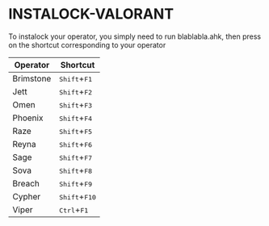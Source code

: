 # INSTALOCK-VALORANT

To instalock your operator, you simply need to run blablabla.ahk, then press on the shortcut corresponding to your operator

Operator | Shortcut
 --- | ---
Brimstone |<kbd>Shift</kbd>+<kbd>F1</kbd>
Jett |<kbd>Shift</kbd>+<kbd>F2</kbd>
Omen |<kbd>Shift</kbd>+<kbd>F3</kbd>
Phoenix |<kbd>Shift</kbd>+<kbd>F4</kbd>
Raze |<kbd>Shift</kbd>+<kbd>F5</kbd>
Reyna |<kbd>Shift</kbd>+<kbd>F6</kbd>
Sage |<kbd>Shift</kbd>+<kbd>F7</kbd>
Sova |<kbd>Shift</kbd>+<kbd>F8</kbd>
Breach |<kbd>Shift</kbd>+<kbd>F9</kbd>
Cypher |<kbd>Shift</kbd>+<kbd>F10</kbd>
Viper |<kbd>Ctrl</kbd>+<kbd>F1</kbd>
